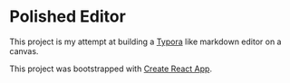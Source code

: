 # Polished Editor

This project is my attempt at building a [Typora](https://typora.io) like markdown editor on a canvas.

This project was bootstrapped with [Create React App](https://github.com/facebook/create-react-app).
